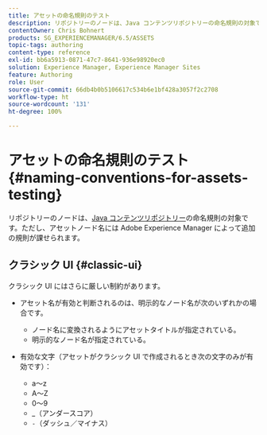 ```yaml
---
title: アセットの命名規則のテスト
description: リポジトリーのノードは、Java コンテンツリポジトリーの命名規則の対象です。ただし、アセットノード名には Adobe Experience Manager によって追加の規則が課せられます。
contentOwner: Chris Bohnert
products: SG_EXPERIENCEMANAGER/6.5/ASSETS
topic-tags: authoring
content-type: reference
exl-id: bb6a5913-0871-47c7-8641-936e98920ec0
solution: Experience Manager, Experience Manager Sites
feature: Authoring
role: User
source-git-commit: 66db4b0b5106617c534b6e1bf428a3057f2c2708
workflow-type: ht
source-wordcount: '131'
ht-degree: 100%

---
```


# アセットの命名規則のテスト{#naming-conventions-for-assets-testing}

リポジトリーのノードは、[Java コンテンツリポジトリー](/help/sites-developing/the-basics.md#java-content-repository)の命名規則の対象です。ただし、アセットノード名には Adobe Experience Manager によって追加の規則が課せられます。

## クラシック UI {#classic-ui}

クラシック UI にはさらに厳しい制約があります。

* アセット名が有効と判断されるのは、明示的なノード名が次のいずれかの場合です。

   * ノード名に変換されるようにアセットタイトルが指定されている。
   * 明示的なノード名が指定されている。

* 有効な文字（アセットがクラシック UI で作成されるとき次の文字のみが有効です）：

   * a～z
   * A～Z
   * 0～9
   * _（アンダースコア）
   * `-`（ダッシュ／マイナス）
